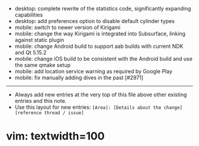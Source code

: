 - desktop: complete rewrite of the statistics code, significantly expanding capabilities
- desktop: add preferences option to disable default cylinder types
- mobile: switch to newer version of Kirigami
- mobile: change the way Kirigami is integrated into Subsurface, linking against static plugin
- mobile: change Android build to support aab builds with current NDK and Qt 5.15.2
- mobile: change iOS build to be consistent with the Android build and use the same qmake setup
- mobile: add location service warning as required by Google Play
- mobile: fix manually adding dives in the past [#2971]

---
* Always add new entries at the very top of this file above other existing entries and this note.
* Use this layout for new entries: `[Area]: [Details about the change] [reference thread / issue]`
# vim: textwidth=100

